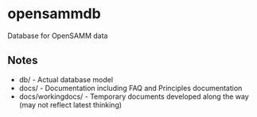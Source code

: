 # opensammdb
Database for OpenSAMM data
## Notes
* db/ - Actual database model
* docs/ - Documentation including FAQ and Principles documentation
* docs/workingdocs/ - Temporary documents developed along the way (may not reflect latest thinking)
